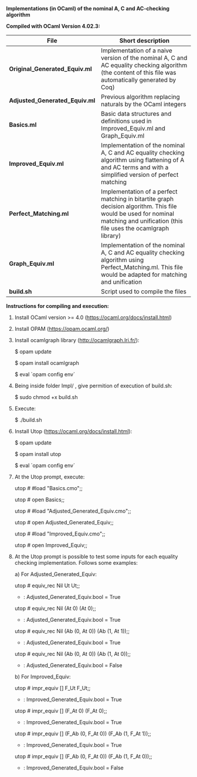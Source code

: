 **Implementations (in OCaml) of the nominal A, C and AC-checking algorithm**


**Compiled with OCaml Version 4.02.3:**


**File** | Short description
------------ | -------------
**Original_Generated_Equiv.ml**  | Implementation of a naive version of the nominal A, C and AC equality checking algorithm (the content of this file was automatically generated by Coq)
**Adjusted_Generated_Equiv.ml**  | Previous algorithm replacing naturals by the OCaml integers
**Basics.ml** | Basic data structures and definitions used in Improved_Equiv.ml and Graph_Equiv.ml
**Improved_Equiv.ml** | Implementation of the nominal A, C and AC equality checking algorithm using flattening of A and AC terms and with a simplified version of perfect matching 
**Perfect_Matching.ml** | Implementation of a perfect matching in bitartite graph decision algorithm. This file would be used for nominal matching and unification (this file uses the ocamlgraph library)
**Graph_Equiv.ml** | Implementation of the nominal A, C and AC equality checking algorithm using Perfect_Matching.ml. This file would be adapted for matching and unification
**build.sh**  | Script used to compile the files



**Instructions for compiling and execution:**

1) Install OCaml version >= 4.0 (https://ocaml.org/docs/install.html)


2) Install OPAM (https://opam.ocaml.org/)


3) Install ocamlgraph library (http://ocamlgraph.lri.fr/):

   $ opam update
   
   $ opam install ocamlgraph
   
   $ eval \`opam config env\`
  

4) Being inside folder Impl/ , give permition of execution of build.sh:

   $ sudo chmod +x build.sh


5) Execute: 
   
   $ ./build.sh


6) Install Utop (https://ocaml.org/docs/install.html):

   $ opam update
   
   $ opam install utop
   
   $ eval \`opam config env\`


7) At the Utop prompt, execute:

   utop # #load "Basics.cmo";;
   
   utop # open Basics;;
   
   utop # #load "Adjusted_Generated_Equiv.cmo";;
   
   utop # open Adjusted_Generated_Equiv;;

   utop # #load "Improved_Equiv.cmo";;
   
   utop # open Improved_Equiv;;


8) At the Utop prompt is possible to test some inputs 
   for each equality checking implementation. Follows some examples:


   a) For Adjusted_Generated_Equiv:

   utop # equiv_rec Nil Ut Ut;;
   - : Adjusted_Generated_Equiv.bool = True

   utop # equiv_rec Nil (At 0) (At 0);;
   - : Adjusted_Generated_Equiv.bool = True

   utop # equiv_rec Nil (Ab (0, At 0)) (Ab (1, At 1));;
   - : Adjusted_Generated_Equiv.bool = True

   utop # equiv_rec Nil (Ab (0, At 0)) (Ab (1, At 0));;
   - : Adjusted_Generated_Equiv.bool = False
   
   
   b) For Improved_Equiv:

   utop # impr_equiv [] F_Ut F_Ut;;
   - : Improved_Generated_Equiv.bool = True

   utop # impr_equiv [] (F_At 0) (F_At 0);;
   - : Improved_Generated_Equiv.bool = True

   utop # impr_equiv [] (F_Ab (0, F_At 0)) (F_Ab (1, F_At 1));;
   - : Improved_Generated_Equiv.bool = True

   utop # impr_equiv [] (F_Ab (0, F_At 0)) (F_Ab (1, F_At 0));;
   - : Improved_Generated_Equiv.bool = False




